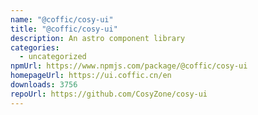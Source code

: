 ```yaml
---
name: "@coffic/cosy-ui"
title: "@coffic/cosy-ui"
description: An astro component library
categories:
  - uncategorized
npmUrl: https://www.npmjs.com/package/@coffic/cosy-ui
homepageUrl: https://ui.coffic.cn/en
downloads: 3756
repoUrl: https://github.com/CosyZone/cosy-ui
---
```

